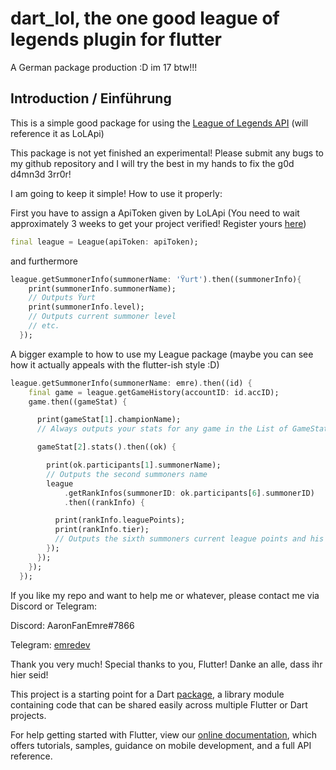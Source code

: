 # dart_lol, the one good league of legends plugin for flutter

A German package production :D 
im 17 btw!!!

## Introduction / Einführung
This is a simple good package for using the [League of Legends API](https://developer.riotgames.com/api-methods/) (will reference it as LoLApi)

This package is not yet finished an experimental! Please submit any bugs to my github repository and I will try the best in my hands to fix the g0d d4mn3d 3rr0r!

I am going to keep it simple!
How to use it properly:

First you have to assign a ApiToken given by LoLApi (You need to wait approximately 3 weeks to get your project verified! Register yours [here](https://developer.riotgames.com/app-type))

```dart
final league = League(apiToken: apiToken);
```

and furthermore

```dart
league.getSummonerInfo(summonerName: 'Ÿurt').then((summonerInfo){
    print(summonerInfo.summonerName);
    // Outputs Ÿurt
    print(summonerInfo.level);
    // Outputs current summoner level
    // etc.
  });
```

A bigger example to how to use my League package (maybe you can see how it actually appeals with the flutter-ish style :D)

```dart
league.getSummonerInfo(summonerName: emre).then((id) {
    final game = league.getGameHistory(accountID: id.accID);
    game.then((gameStat) {

      print(gameStat[1].championName);
      // Always outputs your stats for any game in the List of GameStat

      gameStat[2].stats().then((ok) {

        print(ok.participants[1].summonerName);
        // Outputs the second summoners name
        league
            .getRankInfos(summonerID: ok.participants[6].summonerID)
            .then((rankInfo) {

          print(rankInfo.leaguePoints);
          print(rankInfo.tier);
          // Outputs the sixth summoners current league points and his current tier
        });
      });
    });
  });
```

If you like my repo and want to help me or whatever, please contact me via Discord or Telegram:

Discord: AaronFanEmre#7866

Telegram: [emredev](https://t.me/emredev)

Thank you very much! Special thanks to you, Flutter!
Danke an alle, dass ihr hier seid!






This project is a starting point for a Dart
[package](https://flutter.dev/developing-packages/),
a library module containing code that can be shared easily across
multiple Flutter or Dart projects.

For help getting started with Flutter, view our 
[online documentation](https://flutter.dev/docs), which offers tutorials, 
samples, guidance on mobile development, and a full API reference.
